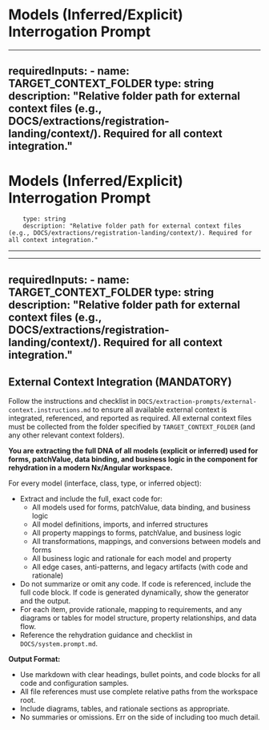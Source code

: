 # Models (Inferred/Explicit) Interrogation Prompt

---
requiredInputs:
	- name: TARGET_CONTEXT_FOLDER
		type: string
		description: "Relative folder path for external context files (e.g., DOCS/extractions/registration-landing/context/). Required for all context integration."
---

# Models (Inferred/Explicit) Interrogation Prompt
		type: string
		description: "Relative folder path for external context files (e.g., DOCS/extractions/registration-landing/context/). Required for all context integration."
---

---
requiredInputs:
	- name: TARGET_CONTEXT_FOLDER
		type: string
		description: "Relative folder path for external context files (e.g., DOCS/extractions/registration-landing/context/). Required for all context integration."
---

## External Context Integration (MANDATORY)
Follow the instructions and checklist in `DOCS/extraction-prompts/external-context.instructions.md` to ensure all available external context is integrated, referenced, and reported as required.
All external context files must be collected from the folder specified by `TARGET_CONTEXT_FOLDER` (and any other relevant context folders).

**You are extracting the full DNA of all models (explicit or inferred) used for forms, patchValue, data binding, and business logic in the component for rehydration in a modern Nx/Angular workspace.**


For every model (interface, class, type, or inferred object):
- Extract and include the full, exact code for:
	- All models used for forms, patchValue, data binding, and business logic
	- All model definitions, imports, and inferred structures
	- All property mappings to forms, patchValue, and business logic
	- All transformations, mappings, and conversions between models and forms
	- All business logic and rationale for each model and property
	- All edge cases, anti-patterns, and legacy artifacts (with code and rationale)
- Do not summarize or omit any code. If code is referenced, include the full code block. If code is generated dynamically, show the generator and the output.
- For each item, provide rationale, mapping to requirements, and any diagrams or tables for model structure, property relationships, and data flow.
- Reference the rehydration guidance and checklist in `DOCS/system.prompt.md`.

**Output Format:**
- Use markdown with clear headings, bullet points, and code blocks for all code and configuration samples.
- All file references must use complete relative paths from the workspace root.
- Include diagrams, tables, and rationale sections as appropriate.
- No summaries or omissions. Err on the side of including too much detail.
